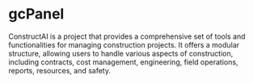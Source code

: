 # gcPanel
ConstructAI is a project that provides a comprehensive set of tools and functionalities for managing construction projects. It offers a modular structure, allowing users to handle various aspects of construction, including contracts, cost management, engineering, field operations, reports, resources, and safety.
